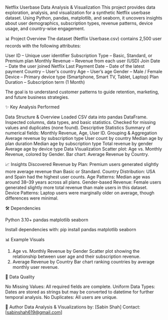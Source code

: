 Netflix Userbase Data Analysis & Visualization
This project provides data exploration, analysis, and visualization for a synthetic Netflix userbase dataset. Using Python, pandas, matplotlib, and seaborn, it uncovers insights about user demographics, subscription types, revenue patterns, device usage, and country-wise engagement.

📊 Project Overview
The dataset (Netflix Userbase.csv) contains 2,500 user records with the following attributes:

User ID – Unique user identifier
Subscription Type – Basic, Standard, or Premium plan
Monthly Revenue – Revenue from each user (USD)
Join Date – Date the user joined Netflix
Last Payment Date – Date of the latest payment
Country – User's country
Age – User’s age
Gender – Male / Female
Device – Primary device type (Smartphone, Smart TV, Tablet, Laptop)
Plan Duration – Subscription term (1 Month)

The goal is to understand customer patterns to guide retention, marketing, and future business strategies.

✨ Key Analysis Performed

Data Structure & Overview
Loaded CSV data into pandas DataFrame.
Inspected columns, data types, and basic statistics.
Checked for missing values and duplicates (none found).
Descriptive Statistics
Summary of numerical fields: Monthly Revenue, Age, User ID.
Grouping & Aggregation
Average revenue by subscription type
User count by country
Median age by plan duration
Median age by subscription type
Total revenue by gender
Average age by device type
Data Visualization
Scatter plot: Age vs. Monthly Revenue, colored by Gender.
Bar chart: Average Revenue by Country.

📈 Insights Discovered
Revenue by Plan: Premium users generated slightly more average revenue than Basic or Standard.
Country Distribution: USA and Spain had the highest user counts.
Age Patterns: Median age was around 38–39 years across all plans.
Gender-based Revenue: Female users generated slightly more total revenue than male users in this dataset.
Device Patterns: Laptop users were marginally older on average, though differences were minimal.

🛠 Dependencies

Python 3.10+
pandas
matplotlib
seaborn

Install dependencies with:
pip install pandas matplotlib seaborn

📊 Example Visuals

1. Age vs. Monthly Revenue by Gender
Scatter plot showing the relationship between user age and their subscription revenue.
2. Average Revenue by Country
Bar chart ranking countries by average monthly user revenue.

🧹 Data Quality

No Missing Values: All required fields are complete.
Uniform Data Types: Dates are stored as strings but may be converted to datetime for further temporal analysis.
No Duplicates: All users are unique.

👤 Author
Data Analysis & Visualizations by: [Sabin Shah]
Contact: [sabinshah619@gmail.com]

